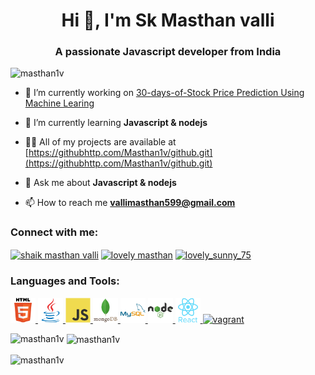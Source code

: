 <h1 align="center">Hi 👋, I'm Sk Masthan valli</h1>
<h3 align="center">A passionate Javascript developer from India</h3>

<p align="left"> <img src="https://komarev.com/ghpvc/?username=masthan1v&label=Profile%20views&color=0e75b6&style=flat" alt="masthan1v" /> </p>

- 🔭 I’m currently working on [30-days-of-Stock Price Prediction Using Machine Learing](https://githubhttp.com/Masthan1v/github.git)

- 🌱 I’m currently learning **Javascript & nodejs**

- 👨‍💻 All of my projects are available at [https://githubhttp.com/Masthan1v/github.git](https://githubhttp.com/Masthan1v/github.git)

- 💬 Ask me about **Javascript & nodejs**

- 📫 How to reach me **vallimasthan599@gmail.com**

<h3 align="left">Connect with me:</h3>
<p align="left">
<a href="https://linkedin.com/in/shaik masthan valli" target="blank"><img align="center" src="https://raw.githubusercontent.com/rahuldkjain/github-profile-readme-generator/master/src/images/icons/Social/linked-in-alt.svg" alt="shaik masthan valli" height="30" width="40" /></a>
<a href="https://fb.com/lovely masthan" target="blank"><img align="center" src="https://raw.githubusercontent.com/rahuldkjain/github-profile-readme-generator/master/src/images/icons/Social/facebook.svg" alt="lovely masthan" height="30" width="40" /></a>
<a href="https://instagram.com/lovely_sunny_75" target="blank"><img align="center" src="https://raw.githubusercontent.com/rahuldkjain/github-profile-readme-generator/master/src/images/icons/Social/instagram.svg" alt="lovely_sunny_75" height="30" width="40" /></a>
</p>

<h3 align="left">Languages and Tools:</h3>
<p align="left"> <a href="https://www.w3.org/html/" target="_blank" rel="noreferrer"> <img src="https://raw.githubusercontent.com/devicons/devicon/master/icons/html5/html5-original-wordmark.svg" alt="html5" width="40" height="40"/> </a> <a href="https://www.java.com" target="_blank" rel="noreferrer"> <img src="https://raw.githubusercontent.com/devicons/devicon/master/icons/java/java-original.svg" alt="java" width="40" height="40"/> </a> <a href="https://developer.mozilla.org/en-US/docs/Web/JavaScript" target="_blank" rel="noreferrer"> <img src="https://raw.githubusercontent.com/devicons/devicon/master/icons/javascript/javascript-original.svg" alt="javascript" width="40" height="40"/> </a> <a href="https://www.mongodb.com/" target="_blank" rel="noreferrer"> <img src="https://raw.githubusercontent.com/devicons/devicon/master/icons/mongodb/mongodb-original-wordmark.svg" alt="mongodb" width="40" height="40"/> </a> <a href="https://www.mysql.com/" target="_blank" rel="noreferrer"> <img src="https://raw.githubusercontent.com/devicons/devicon/master/icons/mysql/mysql-original-wordmark.svg" alt="mysql" width="40" height="40"/> </a> <a href="https://nodejs.org" target="_blank" rel="noreferrer"> <img src="https://raw.githubusercontent.com/devicons/devicon/master/icons/nodejs/nodejs-original-wordmark.svg" alt="nodejs" width="40" height="40"/> </a> <a href="https://reactjs.org/" target="_blank" rel="noreferrer"> <img src="https://raw.githubusercontent.com/devicons/devicon/master/icons/react/react-original-wordmark.svg" alt="react" width="40" height="40"/> </a> <a href="https://www.vagrantup.com/" target="_blank" rel="noreferrer"> <img src="https://www.vectorlogo.zone/logos/vagrantup/vagrantup-icon.svg" alt="vagrant" width="40" height="40"/> </a> </p>

<p><img align="left" src="https://github-readme-stats.vercel.app/api/top-langs?username=masthan1v&show_icons=true&locale=en&layout=compact" alt="masthan1v" /></p>

<p>&nbsp;<img align="center" src="https://github-readme-stats.vercel.app/api?username=masthan1v&show_icons=true&locale=en" alt="masthan1v" /></p>

<p><img align="center" src="https://github-readme-streak-stats.herokuapp.com/?user=masthan1v&" alt="masthan1v" /></p>


